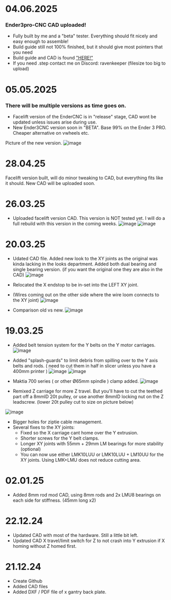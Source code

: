 # 04.06.2025

### Ender3pro-CNC CAD uploaded!
- Fully built by me and a "beta" tester. Everything should fit nicely and easy enough to assemble!
- Build guide still not 100% finished, but it should give most pointers that you need
- Build guide and CAD is found ["HERE!"](https://github.com/Futtawuh/EnderCNCs/tree/main/Ender3CNC)
- If you need .step contact me on Discord: ravenkeeper (filesize too big to upload)


# 05.05.2025

### There will be multiple versions as time goes on. 
- Facelift version of the EnderCNC is in "release" stage, CAD wont be updated unless issues arise during use. 
- New Ender3CNC version soon in "BETA". Base 99% on the Ender 3 PRO. Cheaper alternative on vwheels etc.

Picture of the new version.
![image](https://github.com/user-attachments/assets/61ea5863-9de6-4253-a72e-803b0a3be79e)




# 28.04.25

Facelift version built, will do minor tweaking to CAD, but everything fits like it should. New CAD will be uploaded soon.



# 26.03.25

* Uploaded facelift version CAD. This version is NOT tested yet. I will do a full rebuild with this version in the coming weeks.
![image](https://github.com/user-attachments/assets/f880ce9f-3611-4743-9ddc-0da09ef55727)
![image](https://github.com/user-attachments/assets/40daebcf-0dcb-4349-9d88-08c9dd2a0238)





# 20.03.25

* Udated CAD file. Added new look to the XY joints as the original was kinda lacking in the looks department. Added both dual bearing and single bearing version. (if you want the original one they are also in the CAD) 
 ![image](https://github.com/user-attachments/assets/81c28c7d-b4e1-4f66-945f-cb4537701f71)

* Relocated the X endstop to be in-set into the LEFT XY joint.
- (Wires coming out on the other side where the wire loom connects to the XY joint)
 ![image](https://github.com/user-attachments/assets/72169edb-7ff0-4be8-b07c-790239b258be)

* Comparison old vs new.
 ![image](https://github.com/user-attachments/assets/fbcdb3ec-ad21-4d07-9da9-d30c44a10cf9)




# 19.03.25

* Added belt tension system for the Y belts on the Y motor carriages.
 ![image](https://github.com/user-attachments/assets/b5478c03-ce43-4771-a19f-6c389b5a7d62)

* Added "splash-guards" to limit debris from spilling over to the Y axis belts and rods. ( need to cut them in half in slicer unless you have a 400mm printer )
 ![image](https://github.com/user-attachments/assets/277b22a7-b80d-45ae-b5ac-68bf7e713d5e)
 ![image](https://github.com/user-attachments/assets/0d0ba5f0-c7e6-4111-8ce4-698545a82e9a)

* Maktia 700 series ( or other Ø65mm spindle ) clamp added.
 ![image](https://github.com/user-attachments/assets/ac3a088d-0fb5-4ece-8c02-d77362ae9d74)

* Remixed Z carriage for more Z travel. But you'll have to cut the teethed part off a 8mmID 20t pulley, or use another 8mmID locking nut on the Z leadscrew. (lower 20t pulley cut to size on picture below)

![image](https://github.com/user-attachments/assets/a7245a7b-c5ac-42ec-849a-a8e3474557ab)


* Bigger holes for ziptie cable management.
* Several fixes to the XY joints:
  - Fixed so the X carriage cant home over the Y extrusion.
  - Shorter screws for the Y belt clamps.
  - Longer XY joints with 55mm + 29mm LM bearings for more stability (optional)
  - You can now use either LMK10LUU or LMK10LUU + LM10UU for the XY joints. Using LMK+LMU does not reduce cutting area.


# 02.01.25

* Added 8mm rod mod CAD, using 8mm rods and 2x LMU8 bearings on each side for stiffness. (45mm long x2)


# 22.12.24

* Updated CAD with most of the hardware. Still a little bit left.
* Updated CAD X travel/limit switch for Z to not crash into Y extrusion if X homing without Z homed first. 


# 21.12.24

* Create Github
* Added CAD files
* Added DXF / PDF file of x gantry back plate.
